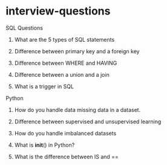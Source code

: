 # interview-questions
SQL Questions
1. What are the 5 types of SQL statements

2. Difference between primary key and a foreign key

3. Difference between WHERE and HAVING

4. Difference between a union and a join

5. What is a trigger in SQL


Python

1. How do you handle data missing data in a dataset.

2. Difference between supervised and unsupervised learning

3. How do you handle imbalanced datasets

4. What is __init__() in Python?

5. What is the difference between IS and ==
